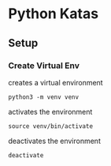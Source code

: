 # Python Katas

## Setup

### Create Virtual Env

creates a virtual environment

    python3 -m venv venv

activates the environment

    source venv/bin/activate

deactivates the environment

    deactivate